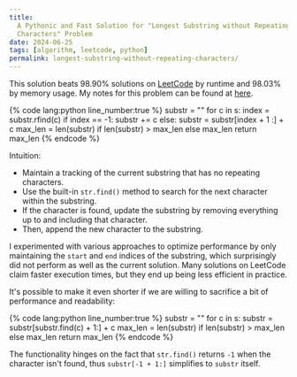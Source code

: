 ```yaml
---
title:
  A Pythonic and Fast Solution for "Longest Substring without Repeating
  Characters" Problem
date: 2024-06-25
tags: [algorithm, leetcode, python]
permalink: longest-substring-without-repeating-characters/
---
```


This solution beats 98.90% solutions on
[LeetCode](https://leetcode.com/problems/longest-substring-without-repeating-characters/)
by runtime and 98.03% by memory usage. My notes for this problem can be found at
[here](https://notes.guanchao.pro/leetcode/longest-substring-without-repeating-characters/).

<!-- prettier-ignore-start -->

{% code lang:python line_number:true %}
substr = ""
for c in s:
    index = substr.rfind(c)
    if index == -1:
        substr += c
    else:
        substr = substr[index + 1 :] + c
    max_len = len(substr) if len(substr) > max_len else max_len
return max_len
{% endcode %}

<!-- prettier-ignore-end -->

<!-- more -->

Intuition:

- Maintain a tracking of the current substring that has no repeating characters.
- Use the built-in `str.find()` method to search for the next character within
  the substring.
- If the character is found, update the substring by removing everything up to
  and including that character.
- Then, append the new character to the substring.

I experimented with various approaches to optimize performance by only
maintaining the `start` and `end` indices of the substring, which surprisingly
did not perform as well as the current solution. Many solutions on LeetCode
claim faster execution times, but they end up being less efficient in practice.

It's possible to make it even shorter if we are willing to sacrifice a bit of
performance and readability:

<!-- prettier-ignore-start -->

{% code lang:python line_number:true %}
substr = ""
for c in s:
    substr = substr[substr.find(c) + 1:] + c
    max_len = len(substr) if len(substr) > max_len else max_len
return max_len
{% endcode %}

<!-- prettier-ignore-end -->

The functionality hinges on the fact that `str.find()` returns `-1` when the
character isn't found, thus `substr[-1 + 1:]` simplifies to `substr` itself.
